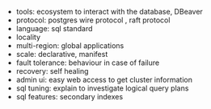 
- tools: ecosystem to interact with the database, DBeaver
- protocol: postgres wire protocol , raft protocol
- language: sql standard
- locality
- multi-region: global applications
- scale: declarative, manifest
- fault tolerance: behaviour in case of failure
- recovery: self healing
- admin ui: easy web access to get cluster information
- sql tuning: explain to investigate logical query plans
- sql features: secondary indexes